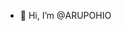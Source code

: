 - 👋 Hi, I’m @ARUPOHIO


<!---
ARUPOHIO/ARUPOHIO is a ✨ special ✨ repository because its `README.md` (this file) appears on your GitHub profile.
You can click the Preview link to take a look at your changes.
--->

